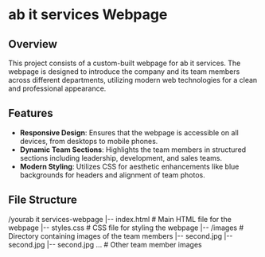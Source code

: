 # ab it services Webpage

## Overview

This project consists of a custom-built webpage for ab it services. The webpage is designed to introduce the company and its team members across different departments, utilizing modern web technologies for a clean and professional appearance.

## Features

- **Responsive Design**: Ensures that the webpage is accessible on all devices, from desktops to mobile phones.
- **Dynamic Team Sections**: Highlights the team members in structured sections including leadership, development, and sales teams.
- **Modern Styling**: Utilizes CSS for aesthetic enhancements like blue backgrounds for headers and alignment of team photos.

## File Structure

/yourab it services-webpage
|-- index.html # Main HTML file for the webpage
|-- styles.css # CSS file for styling the webpage
|-- /images # Directory containing images of the team members
|-- second.jpg
|-- second.jpg
|-- second.jpg
... # Other team member images
